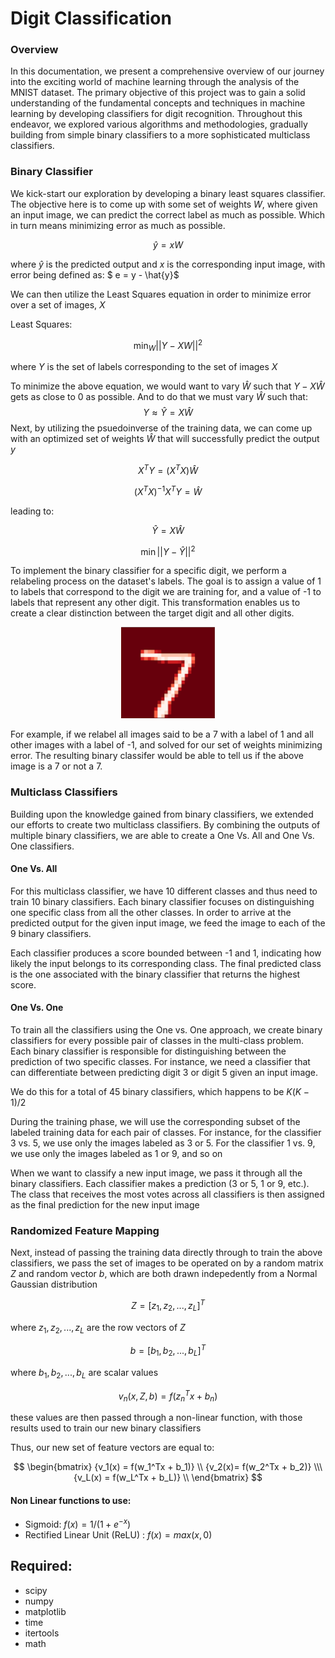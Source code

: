# Digit Classification


### Overview
In this documentation, we present a comprehensive overview of our journey into the exciting world of machine learning through the analysis of the MNIST dataset. The primary objective of this project was to gain a solid understanding of the fundamental concepts and techniques in machine learning by developing classifiers for digit recognition. Throughout this endeavor, we explored various algorithms and methodologies, gradually building from simple binary classifiers to a more sophisticated multiclass classifiers.

### Binary Classifier
We kick-start our exploration by developing a binary least squares classifier. The objective here is to come up with some set of weights $W$, where given an input image, we can predict the correct label as much as possible. Which in turn means minimizing error as much as possible.

$$
\hat{y} = xW
$$

where $\hat{y}$ is the predicted output and $x$ is the corresponding input image, with error being defined as: $ e = y - \hat{y}$

We can then utilize the Least Squares equation in order to minimize error over a set of images, $X$

Least Squares:

$$
\min_{W} ||Y-XW|| ^2
$$

where $Y$ is the set of labels corresponding to the set of images $X$

To minimize the above equation, we would want to vary $\hat{W}$ such that $Y - X\hat{W}$ gets as close to 0 as possible. And to do that we must vary $\hat{W}$ such that:
 $$Y  ≈ \hat{Y} =  X\hat{W} $$
Next, by utilizing the psuedoinverse of the training data, we can come up with an optimized set of weights $\hat{W}$ that will successfully predict the output $y$

$$ 
X^TY = (X^TX)\hat{W}
$$

$$ 
(X^TX)^{-1}X^TY = \hat{W}  
$$



leading to:

$$ \hat{Y} =  X\hat{W}$$


 $$ \min ||Y - \hat{Y}||^2 $$

To implement the binary classifier for a specific digit, we perform a relabeling process on the dataset's labels. The goal is to assign a value of 1 to labels that correspond to the digit we are training for, and a value of -1 to labels that represent any other digit. This transformation enables us to create a clear distinction between the target digit and all other digits.

<p align="center">
  <img src="./photos/mnist_7.png" alt="Example Image">
</p>

For example, if we relabel all images said to be a 7 with a label of 1 and all other images with a label of -1, and solved for our set of weights minimizing error. The resulting binary classifer would be able to tell us if the above image is a 7 or not a 7.



### Multiclass Classifiers
Building upon the knowledge gained from binary classifiers, we extended our efforts to create two multiclass classifiers. By combining the outputs of multiple binary classifiers, we are able to create a One Vs. All and One Vs. One classifiers.

#### One Vs. All
For this multiclass classifier, we have 10 different classes and thus need to train 10 binary classifiers. Each binary classifier focuses on distinguishing one specific class from all the other classes. In order to arrive at the predicted output for the given input image, we feed the image to each of the 9 binary classifiers. 

Each classifier produces a score bounded between -1 and 1, indicating how likely the input belongs to its corresponding class. The final predicted class is the one associated with the binary classifier that returns the highest score.

#### One Vs. One
 To train all the classifiers using the One vs. One approach, we create binary classifiers for every possible pair of classes in the multi-class problem. Each binary classifier is responsible for distinguishing between the prediction of two specific classes. For instance, we need a classifier that can differentiate between predicting digit 3 or digit 5 given an input image. 

 We do this for a total of 45 binary classifiers, which happens to be $K(K-1)/2$

During the training phase, we will use the corresponding subset of the labeled training data for each pair of classes. For instance, for the classifier 3 vs. 5, we use only the images labeled as 3 or 5. For the classifier 1 vs. 9, we use only the images labeled as 1 or 9, and so on

When we want to classify a new input image, we pass it through all the binary classifiers. Each classifier makes a prediction (3 or 5, 1 or 9, etc.). The class that receives the most votes across all classifiers is then assigned as the final prediction for the new input image


### Randomized Feature Mapping

Next, instead of passing the training data directly through to train the above classifiers, we pass the set of images to be operated on by a random matrix $Z$ and random vector $b$, which are both drawn indepedently from a Normal Gaussian distribution

$$
Z = [z_1,z_2,...,z_L]^T
$$

where $z_1,z_2,...,z_L$ are the row vectors of $Z$

$$
b = [b_1,b_2,...,b_L]^T
$$

where $b_1,b_2,...,b_L$ are scalar values

$$
v_n(x,Z,b) = f(z_n^Tx + b_n)
$$

these values are then passed through a non-linear function, with those results used to train our new binary classifiers

Thus, our new set of feature vectors are equal to:

$$
    \begin{bmatrix}
    {v_1(x) = f(w_1^Tx + b_1)} \\
    {v_2(x)= f(w_2^Tx + b_2)} \\\
    {v_L(x) = f(w_L^Tx + b_L)} \\
    \end{bmatrix}
$$

#### Non Linear functions to use:
- Sigmoid: $f(x) = 1 / (1 + e^{-x})$
- Rectified Linear Unit (ReLU) : $f(x) = max(x,0)$






## Required:
- scipy
- numpy
- matplotlib
- time
- itertools
- math















